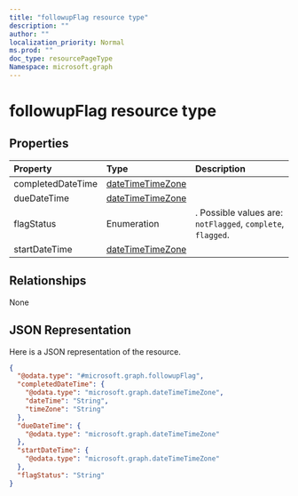```yaml
---
title: "followupFlag resource type"
description: ""
author: ""
localization_priority: Normal
ms.prod: ""
doc_type: resourcePageType
Namespace: microsoft.graph
---
```



# followupFlag resource type



## Properties
|Property|Type|Description|
|:---|:---|:---|
|completedDateTime|[dateTimeTimeZone](../resources/dateTimeTimeZone.md)||
|dueDateTime|[dateTimeTimeZone](../resources/dateTimeTimeZone.md)||
|flagStatus|Enumeration|. Possible values are: `notFlagged`, `complete`, `flagged`.|
|startDateTime|[dateTimeTimeZone](../resources/dateTimeTimeZone.md)||

## Relationships
None

## JSON Representation
Here is a JSON representation of the resource.
<!-- {
  "blockType": "resource",
  "@odata.type": "microsoft.graph.followupFlag"
}
-->
``` json
{
  "@odata.type": "#microsoft.graph.followupFlag",
  "completedDateTime": {
    "@odata.type": "microsoft.graph.dateTimeTimeZone",
    "dateTime": "String",
    "timeZone": "String"
  },
  "dueDateTime": {
    "@odata.type": "microsoft.graph.dateTimeTimeZone"
  },
  "startDateTime": {
    "@odata.type": "microsoft.graph.dateTimeTimeZone"
  },
  "flagStatus": "String"
}
```

